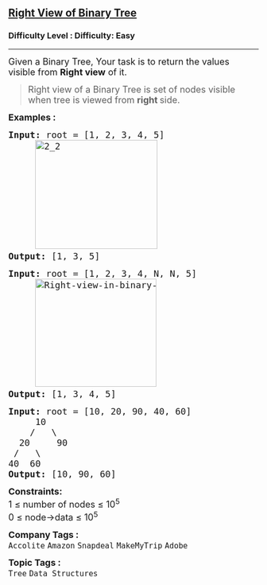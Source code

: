 <h2><a href="https://www.geeksforgeeks.org/problems/right-view-of-binary-tree/1?page=1&company=Flipkart&sortBy=submissions">Right View of Binary Tree</a></h2><h3>Difficulty Level : Difficulty: Easy</h3><hr><div class="problems_problem_content__Xm_eO"><p><span style="font-size: 18px;">Given a Binary Tree, Your task is to return the values visible from <strong>Right view</strong> of it.</span></p>
<blockquote>
<p><span style="font-size: 18px;"> Right view of a Binary Tree is set of nodes visible when tree is viewed from <strong>right </strong>side.</span></p>
</blockquote>
<p><span style="font-size: 18px;"><strong>Examples :</strong></span></p>
<pre><span style="font-size: 18px;"><strong>Input: </strong>root = [1, 2, 3, 4, 5]
&nbsp; &nbsp; &nbsp;<img src="https://media.geeksforgeeks.org/wp-content/uploads/20240909100757/2_2.webp" alt="2_2" width="246" height="219">
<strong>Output: </strong>[1, 3, 5]
</span></pre>
<pre><span style="font-size: 18px;"><strong>Input: </strong>root = [1, 2, 3, 4, N, N, 5]
&nbsp;&nbsp;&nbsp;&nbsp;&nbsp;<img src="https://media.geeksforgeeks.org/wp-content/uploads/20240909100541/Right-view-in-binary-tree-1.webp" alt="Right-view-in-binary-tree-1" width="244" height="217">
<strong>Output: </strong>[1, 3, 4, 5]</span></pre>
<pre><span style="font-size: 18px;"><strong>Input: </strong>root = [10, 20, 90, 40, 60]
 &nbsp;&nbsp;&nbsp;&nbsp;10
 &nbsp;&nbsp;&nbsp;/&nbsp;&nbsp;&nbsp;\
 &nbsp;20&nbsp; &nbsp;&nbsp; 90
 /&nbsp;&nbsp; \
40&nbsp; 60 
<strong>Output: </strong>[10, 90, 60]</span></pre>
<p><span style="font-size: 18px;"><strong>Constraints:</strong></span><br><span style="font-size: 18px;">1 ≤ number of nodes ≤ 10<sup>5</sup></span><br><span style="font-size: 18px;">0 ≤ node-&gt;data ≤ 10<sup>5</sup></span></p></div><p><span style=font-size:18px><strong>Company Tags : </strong><br><code>Accolite</code>&nbsp;<code>Amazon</code>&nbsp;<code>Snapdeal</code>&nbsp;<code>MakeMyTrip</code>&nbsp;<code>Adobe</code>&nbsp;<br><p><span style=font-size:18px><strong>Topic Tags : </strong><br><code>Tree</code>&nbsp;<code>Data Structures</code>&nbsp;
